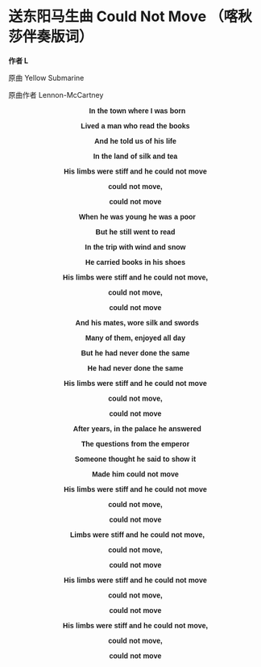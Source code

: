 <head>
	<meta charset="utf-8">
	<meta name="viewport" content="width=device-width,initial-scale=1.0,maximum-scale=1.0,minimum-scale=1.0,user-scalable=no">
</head>

# 送东阳马生曲 Could Not Move （喀秋莎伴奏版词）

__作者 L__

原曲 Yellow Submarine

原曲作者 Lennon-McCartney

<div style="font-weight: bold;text-align: center;font-family: Georgia, sans-serif;">

&nbsp;
In the town where I was born
  

Lived a man who read the books  


And he told us of his life  


In the land of silk and tea

His limbs were stiff and he could not move

could not move,

could not move

&nbsp;
When he was young he was a poor

But he still went to read

In the trip with wind and snow

He carried books in his shoes

His limbs were stiff and he could not move,

could not move,

could not move

&nbsp;
And his mates, wore silk and swords

Many of them, enjoyed all day

But he had never done the same

He had never done the same

His limbs were stiff and he could not move

could not move,

could not move

&nbsp;
After years, in the palace he answered

The questions from the emperor

Someone thought he said to show it

Made him could not move

His limbs were stiff and he could not move

could not move,

could not move

&nbsp;
Limbs were stiff and he could not move,

could not move,

could not move

His limbs were stiff and he could not move

could not move,

could not move

His limbs were stiff and he could not move,

could not move,

could not move
</div>

